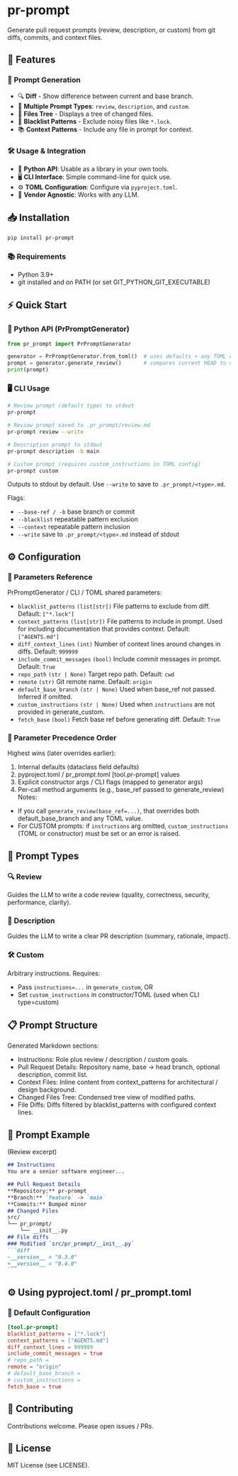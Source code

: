 # pr-prompt

Generate pull request prompts (review, description, or custom) from git diffs, commits, and context files.

## 🚀 Features

### 🤖 Prompt Generation
- 🔍 **Diff** - Show difference between current and base branch.
- 📝 **Multiple Prompt Types**: `review`, `description`, and `custom`.
- 📁 **Files Tree** - Displays a tree of changed files.
- 🚫 **Blacklist Patterns** - Exclude noisy files like `*.lock`.
- 📚 **Context Patterns** - Include any file in prompt for context.

### 🛠️ Usage & Integration
- 🐍 **Python API**: Usable as a library in your own tools.
- 🖥️ **CLI Interface**: Simple command-line for quick use.
- ⚙️ **TOML Configuration**: Configure via `pyproject.toml`.
- 👤 **Vendor Agnostic**: Works with any LLM.


## 📥 Installation
```bash
pip install pr-prompt
```

### 📚 Requirements
- Python 3.9+
- git installed and on PATH (or set GIT_PYTHON_GIT_EXECUTABLE)

## ⚡ Quick Start

### 🐍 Python API (PrPromptGenerator)
```python
from pr_prompt import PrPromptGenerator

generator = PrPromptGenerator.from_toml()  # uses defaults + any TOML config
prompt = generator.generate_review()       # compares current HEAD to default base branch
print(prompt)
```

### 🖥️ CLI Usage
```bash
# Review prompt (default type) to stdout
pr-prompt

# Review prompt saved to .pr_prompt/review.md
pr-prompt review --write

# Description prompt to stdout
pr-prompt description -b main

# Custom prompt (requires custom_instructions in TOML config)
pr-prompt custom
```
Outputs to stdout by default. Use `--write` to save to `.pr_prompt/<type>.md`.

Flags:
- `--base-ref / -b` base branch or commit
- `--blacklist` repeatable pattern exclusion
- `--context` repeatable pattern inclusion
- `--write` save to `.pr_prompt/<type>.md` instead of stdout

## ⚙️ Configuration

### 🔧 Parameters Reference
PrPromptGenerator / CLI / TOML shared parameters:
- `blacklist_patterns` `(list[str])` File patterns to exclude from diff. Default: `["*.lock"]`
- `context_patterns` `(list[str])` File patterns to include in prompt. Used for including documentation that provides context. Default: `["AGENTS.md"]`
- `diff_context_lines` `(int)` Number of context lines around changes in diffs. Default: `999999`
- `include_commit_messages` `(bool)` Include commit messages in prompt. Default: `True`
- `repo_path` `(str | None)` Target repo path. Default: `cwd`
- `remote` `(str)` Git remote name. Default: `origin`
- `default_base_branch` `(str | None)` Used when base_ref not passed. Inferred if omitted.
- `custom_instructions` `(str | None)` Used when `instructions` are not provided in generate_custom.
- `fetch_base` `(bool)` Fetch base ref before generating diff. Default: `True`

### 📜 Parameter Precedence Order
Highest wins (later overrides earlier):
1. Internal defaults (dataclass field defaults)
2. pyproject.toml / pr_prompt.toml [tool.pr-prompt] values
3. Explicit constructor args / CLI flags (mapped to generator args)
4. Per-call method arguments (e.g., base_ref passed to generate_review)
Notes:
- If you call `generate_review(base_ref=...)`, that overrides both default_base_branch and any TOML value.
- For CUSTOM prompts: if `instructions` arg omitted, `custom_instructions` (TOML or constructor) must be set or an error is raised.

## 🎯 Prompt Types

### 🔍 Review
Guides the LLM to write a code review (quality, correctness, security, performance, clarity).

### 📝 Description
Guides the LLM to write a clear PR description (summary, rationale, impact).

### 🛠️ Custom
Arbitrary instructions. Requires:
- Pass `instructions=...` in `generate_custom`, OR
- Set `custom_instructions` in constructor/TOML (used when CLI type=custom)

## 📋 Prompt Structure
Generated Markdown sections:
- Instructions: Role plus review / description / custom goals.
- Pull Request Details: Repository name, base -> head branch, optional description, commit list.
- Context Files: Inline content from context_patterns for architectural / design background.
- Changed Files Tree: Condensed tree view of modified paths.
- File Diffs: Diffs filtered by blacklist_patterns with configured context lines.

## 📄 Prompt Example
(Review excerpt)
~~~markdown
## Instructions
You are a senior software engineer...

## Pull Request Details
**Repository:** pr-prompt
**Branch:** `feature` -> `main`
**Commits:** Bumped minor
## Changed Files
src/
└── pr_prompt/
    └── __init__.py
## File diffs
### Modified `src/pr_prompt/__init__.py`
```diff
-__version__ = "0.3.0"
+__version__ = "0.4.0"
```
~~~

## ⚙️ Using pyproject.toml / pr_prompt.toml

### 🔧 Default Configuration
```toml
[tool.pr-prompt]
blacklist_patterns = ["*.lock"]
context_patterns = ["AGENTS.md"]
diff_context_lines = 999999
include_commit_messages = true
# repo_path =
remote = "origin"
# default_base_branch =
# custom_instructions =
fetch_base = true
```

## 🤝 Contributing
Contributions welcome. Please open issues / PRs.

## 📜 License
MIT License (see LICENSE).